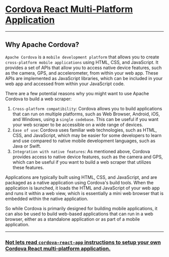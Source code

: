 <h1 ><a id="title" href="#">Cordova React Multi-Platform Application</a> </h1>

<hr/>

<h2><a id="cordova">Why Apache Cordova?</a></h2>

`Apache Cordova` is a `mobile development platform` that allows you to create `cross-platform
mobile applications` using HTML, CSS, and JavaScript. It provides a set of APIs that allow
you to access native device features, such as the camera, GPS, and accelerometer, from
within your web app. These APIs are implemented as JavaScript libraries, which can be
included in your web app and accessed from within your JavaScript code.

There are a few potential reasons why you might want to use Apache Cordova to build a web scraper:

1. `Cross-platform compatibility`: Cordova allows you to build applications that can run on
   multiple platforms, such as Web Browser, Android, iOS, and Windows, using a `single codebase`. This
   can be useful if you want your web scraper to be accessible on a wide range of devices.
2. `Ease of use`: Cordova uses familiar web technologies, such as HTML, CSS, and JavaScript,
   which may be easier for some developers to learn and use compared to native mobile
   development languages, such as Java or Swift.
3. `Integration with native features`: As mentioned above, Cordova provides access to
   native device features, such as the camera and GPS, which can be useful if you want to
   build a web scraper that utilizes these features.

Applications are typically built using HTML, CSS, and JavaScript, and are packaged
as a native application using Cordova's build tools. When the application is launched, it
loads the HTML and JavaScript of your web app and runs it within a web view, which is
essentially a mini web browser that is embedded within the native application.

So while Cordova is primarily designed for building mobile applications, it can also be
used to build web-based applications that can run in a web browser, either as a standalone
application or as part of a mobile application.

<hr />

### [Not lets read `cordova-react-app` instructions to setup your own Cordova React multi-platform application.](./docs/cordova-react-app.md)


